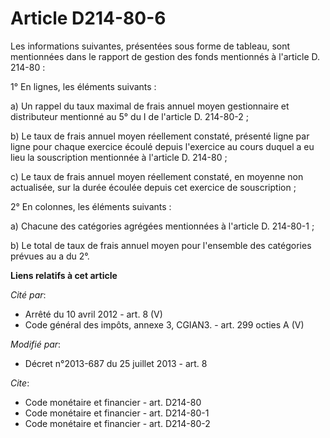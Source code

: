 # Article D214-80-6

Les informations suivantes, présentées sous forme de tableau, sont mentionnées dans le rapport de gestion des fonds
mentionnés à l'article D. 214-80 : 

1° En lignes, les éléments suivants : 

a) Un rappel du taux maximal de frais annuel moyen gestionnaire et distributeur mentionné au 5° du I de l'article D.
214-80-2 ; 

b) Le taux de frais annuel moyen réellement constaté, présenté ligne par ligne pour chaque exercice écoulé depuis l'exercice
au cours duquel a eu lieu la souscription mentionnée à l'article D. 214-80 ; 

c) Le taux de frais annuel moyen réellement constaté, en moyenne non actualisée, sur la durée écoulée depuis cet exercice de
souscription ; 

2° En colonnes, les éléments suivants : 

a) Chacune des catégories agrégées mentionnées à l'article D. 214-80-1 ; 

b) Le total de taux de frais annuel moyen pour l'ensemble des catégories prévues au a du 2°.

**Liens relatifs à cet article**

_Cité par_:

  - Arrêté du 10 avril 2012 - art. 8 (V)
  - Code général des impôts, annexe 3, CGIAN3. - art. 299 octies A (V)

_Modifié par_:

  - Décret n°2013-687 du 25 juillet 2013 - art. 8

_Cite_:

  - Code monétaire et financier - art. D214-80
  - Code monétaire et financier - art. D214-80-1
  - Code monétaire et financier - art. D214-80-2
